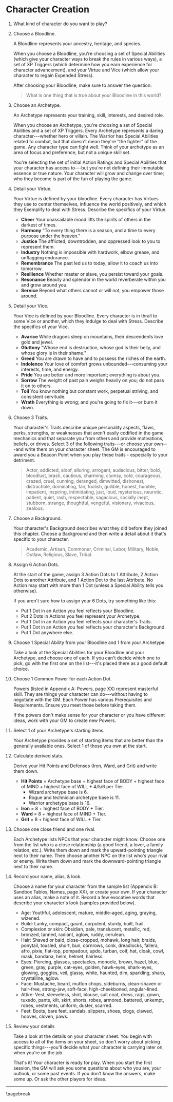 # Character Creation

1. What kind of character do you want to play?

2. Choose a Bloodline.

    A Bloodline represents your ancestry, heritage, and species.

    When you choose a Bloodline, you're choosing a set of Special Abilities (which give your character ways to break the rules in various ways), a set of XP Triggers (which determine how you earn experience for character advancement), and your Virtue and Vice (which allow your character to regain Expended Stress).

    After choosing your Bloodline, make sure to answer the question:

    > What is one thing that is true about your Bloodline in this world?

3. Choose an Archetype.

    An Archetype represents your training, skill, interests, and desired role.

    When you choose an Archetype, you're choosing a set of Special Abilities and a set of XP Triggers. Every Archetype represents a daring character---whether hero or villain. The Warrior has Special Abilities related to combat, but that doesn't mean they're "the fighter" of the game. Any character type can fight well. Think of your archetype as an area of focus and preference, but not a unique skill set.

    You're selecting the set of initial Action Ratings and Special Abilities that your character has access to---but you're not defining their immutable essence or true nature. Your character will grow and change over time; who they become is part of the fun of playing the game.

4. Detail your Virtue.

    Your Virtue is defined by your bloodline. Every character has Virtues they use to center themselves, influence the world positively, and which they Exemplify to deal with Stress. Describe the specifics of your Virtue.

    * **Cheer** Your unassailable mood lifts the spirits of others in the darkest of times.
    * **Harmony** "To every thing there is a season, and a time to every purpose under the heaven."
    * **Justice** The afflicted, downtrodden, and oppressed look to you to represent them.
    * **Industry** Nothing is impossible with hardwork, elbow grease, and unflagging endurance.
    * **Remembrance** The past led us to today; allow it to coach us into tomorrow.
    * **Resilience** Whether master or slave, you persist toward your goals.
    * **Resonance** Beauty and splendor in the world reverberate within you and grow around you.
    * **Service** Beyond what others cannot or will not, you empower those around.

5. Detail your Vice.

    Your Vice is defined by your Bloodline. Every character is in thrall to some Vice or another, which they Indulge to deal with Stress. Describe the specifics of your Vice.

    * **Avarice** While dragons sleep on mountains, their descendents love gold and jewel.
    * **Gluttony** "Whose end is destruction, whose god is their belly, and whose glory is in their shame."
    * **Greed** You are drawn to have and to possess the riches of the earth.
    * **Indolence** Your love of comfort grows unbounded---consuming your interests, time, and energy.
    * **Pride** You are better and more important; everything is about you.
    * **Sorrow** The weight of past pain weighs heavily on you; do not pass it on to others.
    * **Toil** You know nothing but constant work, perpetual striving, and consistent servitude.
    * **Wrath** Everything is wrong; and you're going to fix it---or burn it down.

6. Choose 3 Traits.

    Your character's Traits describe unique personality aspects, flaws, perks, strengths, or weaknesses that aren't easily codified in the game mechanics and that separate you from others and provide motivations, beliefs, or drives. Select 3 of the following traits---or choose your own---and write them on your character sheet. The GM is encouraged to award you a Beacon Point when you play these traits - especially to your detriment.

    > Actor, addicted, aloof, alluring, arrogant, audacious, bitter, bold, bloodlust, brash, cautious, charming, clumsy, cold, courageous, crazed, cruel, cunning, deranged, dimwitted, dishonest, distractible, dominating, fair, foolish, gullible, honest, humble, impatient, inspiring, intimidating, just, loud, mysterious, neurotic, patient, quiet, rash, respectable, sagacious, socially inept, stubborn, strange, thoughtful, vengeful, visionary, vivacious, zealous.

7. Choose a Background.

    Your character's Background describes what they did before they joined this chapter. Choose a Background and then write a detail about it that's specific to your character.

    > Academic, Artisan, Commoner, Criminal, Labor, Military, Noble, Outlaw, Religious, Slave, Tribal.

8. Assign 6 Action Dots.

    At the start of the game, assign 3 Action Dots to 1 Attribute, 2 Action Dots to another Attribute, and 1 Action Dot to the last Attribute. No Action may start with more than 1 Dot (unless a Special Ability tells you otherwise).

    If you aren't sure how to assign your 6 Dots, try something like this:

    * Put 1 Dot in an Action you feel reflects your Bloodline.
    * Put 2 Dots in Actions you feel represent your Archetype.
    * Put 1 Dot in an Action you feel reflects your character's Traits.
    * Put 1 Dot in an Action you feel reflects your character's Background.
    * Put 1 Dot anywhere else.

9. Choose 1 Special Ability from your Bloodline and 1 from your Archetype.

    Take a look at the Special Abilities for your Bloodline and your Archetype, and choose one of each. If you can't decide which one to pick, go with the first one on the list---it's placed there as a good default choice.

10. Choose 1 Common Power for each Action Dot.

    Powers (listed in Appendix A: Powers, page XX) represent masterful skill. They are things your character can do---without having to negotiate with the GM. Each Power has various Prerequisites and Requirements. Ensure you meet those before taking them.

    If the powers don't make sense for your character or you have different ideas, work with your GM to create new Powers.

11. Select 1 of your Archetype's starting items.

    Your Archetype provides a set of starting items that are better than the generally available ones. Select 1 of those you own at the start.

12. Calculate derived stats.

    Derive your Hit Points and Defenses (Iron, Ward, and Grit) and write them down.

    * **Hit Points** = Archetype base + highest face of BODY + highest face of MIND + highest face of WILL + 4/5/6 per Tier.
        * Wizard archetype base is 6.
        * Rogue and technician archetype base is 11.
        * Warrior archetype base is 16.
    * **Iron** = 8 + highest face of BODY + Tier.
    * **Ward** = 8 + highest face of MIND + Tier.
    * **Grit** = 8 + highest face of WILL + Tier.

13. Choose one close friend and one rival.

    Each Archetype lists NPCs that your character might know. Choose one from the list who is a close relationship (a good friend, a lover, a family relation, etc.). Write them down and mark the upward-pointing triangle next to their name. Then choose another NPC on the list who's your rival or enemy. Write them down and mark the downward-pointing triangle next to their name.

14. Record your name, alias, & look.

    Choose a name for your character from the sample list (Appendix B: Sandbox Tables, Names, page XX), or create your own. If your character uses an alias, make a note of it. Record a few evocative words that describe your character's look (samples provided below).

    * Age: Youthful, adolescent, mature, middle-aged, aging, graying, wizened.
    * Build: Lanky, compact, gaunt, corpulent, sturdy, built, frail.
    * Complexion or skin: Obsidian, pale, translucent, metallic, red, bronzed, tanned, radiant, aglow, ruddy, cerulean.
    * Hair: Shaved or bald, close-cropped, mohawk, long hair, braids, ponytail, tousled, short, bun, cornrows, conk, dreadlocks, fallera, afro, pixie, flat-top, pompadour, updo, turban, coif, hat, cloak, cowl, mask, bandana, helm, helmet, hairless.
    * Eyes: Piercing, glasses, spectacles, monocle, brown, hazel, blue, green, gray, purple, cat-eyes, golden, hawk-eyes, shark-eyes, glowing, goggles, veil, glassy, white, haunted, dim, sparkling, sharp, crystalline, aglow.
    * Face: Mustache, beard, mutton chops, sideburns, clean-shaven or hair-free, strong-jaw, soft-face, high-cheekboned, angular-lined.
    * Attire: Vest, sleeveless, shirt, blouse, suit coat, dress, rags, gown, tuxedo, pants, kilt, skirt, shorts, robes, armored, battered, unkempt, robes, vestments, uniform, duster, scarred.
    * Feet: Boots, bare feet, sandals, slippers, shoes, clogs, clawed, hooves, cloven, paws.

15. Review your details

    Take a look at the details on your character sheet. You begin with access to all of the items on your sheet, so don't worry about picking specific things---you'll decide what your character is carrying later on, when you're on the job.

    That's it! Your character is ready for play. When you start the first session, the GM will ask you some questions about who you are, your outlook, or some past events. If you don't know the answers, make some up. Or ask the other players for ideas.

* * * * * * * * * * * * * * * * * * * * * * * * * * * * * * * * * * * * * * * *

\pagebreak
